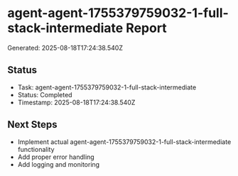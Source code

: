 # agent-agent-1755379759032-1-full-stack-intermediate Report

Generated: 2025-08-18T17:24:38.540Z

## Status
- Task: agent-agent-1755379759032-1-full-stack-intermediate
- Status: Completed
- Timestamp: 2025-08-18T17:24:38.540Z

## Next Steps
- Implement actual agent-agent-1755379759032-1-full-stack-intermediate functionality
- Add proper error handling
- Add logging and monitoring
